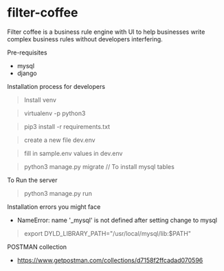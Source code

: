 # filter-coffee
Filter coffee is a business rule engine with UI to help businesses write complex business rules without developers interfering. 


Pre-requisites
- mysql 
- django 


Installation process for developers

> Install venv 

> virtualenv -p python3

> pip3 install -r requirements.txt 

> create a new file dev.env 

> fill in sample.env values in dev.env

> python3 manage.py migrate // To install mysql tables 

To Run the server 

> python3 manage.py run 

Installation errors you might face 

- NameError: name '_mysql' is not defined after setting change to mysql

> export DYLD_LIBRARY_PATH="/usr/local/mysql/lib:$PATH"



POSTMAN collection 
- https://www.getpostman.com/collections/d7158f2ffcadad070596
